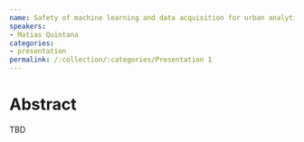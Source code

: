 ```yaml
---
name: Safety of machine learning and data acquisition for urban analytics and GeoAI
speakers:
- Matias Quintana
categories:
- presentation
permalink: /:collection/:categories/Presentation 1
---
```


# Abstract
TBD
